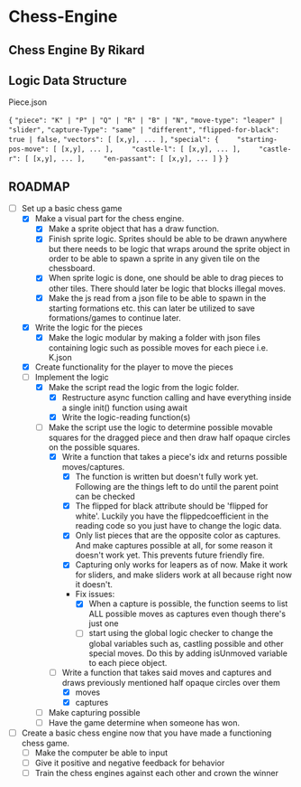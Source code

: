 
# Chess-Engine

## Chess Engine By Rikard

## Logic Data Structure
Piece.json



`{`
`"piece": "K" | "P" | "Q" | "R" | "B" | "N",`
`"move-type": "leaper" | "slider",`
`"capture-Type": "same" | "different",`
`"flipped-for-black": true | false,`
`"vectors": [ [x,y], ... ],`
`"special": {`
`    "starting-pos-move": [ [x,y], ... ],`
`    "castle-l": [ [x,y], ... ],`
`    "castle-r": [ [x,y], ... ],`
`    "en-passant": [ [x,y], ... ]`
`}`
`}`

## ROADMAP

-   [ ] Set up a basic chess game
    -   [X] Make a visual part for the chess engine.
        -   [X] Make a sprite object that has a draw function.
        -   [X] Finish sprite logic. Sprites should be able to be drawn anywhere but there needs to be logic that wraps around the sprite object in order to be able to spawn a sprite in any given tile on the chessboard.
        -   [X] When sprite logic is done, one should be able to drag pieces to other tiles. There should later be logic that blocks illegal moves.
        -   [X] Make the js read from a json file to be able to spawn in the starting formations etc. this can later be utilized to save formations/games to continue later.
    -   [X] Write the logic for the pieces
        -   [X] Make the logic modular by making a folder with json files containing logic such as possible moves for each piece i.e. K.json
    -   [X] Create functionality for the player to move the pieces
    -   [ ] Implement the logic
        -   [X] Make the script read the logic from the logic folder.
            -   [X] Restructure async function calling and have everything inside a single init() function using await
            -   [X] Write the logic-reading function(s)
        -   [ ] Make the script use the logic to determine possible movable squares for the dragged piece and then draw half opaque circles on the possible squares.
            -   [X] Write a function that takes a piece's idx and returns possible moves/captures.
                -   [X] The function is written but doesn't fully work yet. Following are the things left to do until the parent point can be checked
                -   [X] The flipped for black attribute should be 'flipped for white'. Luckily you have the flippedcoefficient in the reading code so you just have to change the logic data.
                -   [X] Only list pieces that are the opposite color as captures. And make captures possible at all, for some reason it doesn't work yet. This prevents future friendly fire.
                -   [X] Capturing only works for leapers as of now. Make it work for sliders, and make sliders work at all because right now it doesn't.
                -   Fix issues:
                    -   [X] When a capture is possible, the function seems to list ALL possible moves as captures even though there's just one
                    -   [ ] start using the global logic checker to change the global variables such as, castling possible and other special moves. Do this by adding isUnmoved variable to each piece object.
            -   [ ] Write a function that takes said moves and captures and draws previously mentioned half opaque circles over them
                -   [X] moves
                -   [X] captures
        -   [ ] Make capturing possible
        -   [ ] Have the game determine when someone has won.
-   [ ] Create a basic chess engine now that you have made a functioning chess game.
    -   [ ] Make the computer be able to input
    -   [ ] Give it positive and negative feedback for behavior
    -   [ ] Train the chess engines against each other and crown the winner
